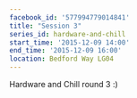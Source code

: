 ```yaml
---
facebook_id: '577994779014841'
title: "Session 3"
series_id: hardware-and-chill
start_time: '2015-12-09 14:00'
end_time: '2015-12-09 16:00'
location: Bedford Way LG04
---
```


Hardware and Chill round 3 :)
